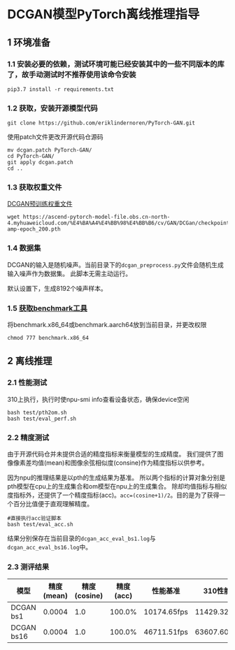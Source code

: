 # DCGAN模型PyTorch离线推理指导
## 1 环境准备
### 1.1 安装必要的依赖，测试环境可能已经安装其中的一些不同版本的库了，故手动测试时不推荐使用该命令安装  
```
pip3.7 install -r requirements.txt    
```
### 1.2 获取，安装开源模型代码
```
git clone https://github.com/eriklindernoren/PyTorch-GAN.git  
```
使用patch文件更改开源代码仓源码
```
mv dcgan.patch PyTorch-GAN/
cd PyTorch-GAN/
git apply dcgan.patch
cd ..
```
### 1.3 获取权重文件  
[DCGAN预训练权重文件](https://ascend-pytorch-model-file.obs.cn-north-4.myhuaweicloud.com/%E4%BA%A4%E4%BB%98%E4%BB%B6/cv/GAN/DCGan/checkpoint-amp-epoch_200.pth)
```
wget https://ascend-pytorch-model-file.obs.cn-north-4.myhuaweicloud.com/%E4%BA%A4%E4%BB%98%E4%BB%B6/cv/GAN/DCGan/checkpoint-amp-epoch_200.pth
```
### 1.4 数据集  
DCGAN的输入是随机噪声。当前目录下的`dcgan_preprocess.py`文件会随机生成输入噪声作为数据集。
此脚本无需主动运行。

默认设置下，生成8192个噪声样本。
### 1.5 [获取benchmark工具](https://support.huawei.com/enterprise/zh/ascend-computing/cann-pid-251168373/software/)  
将benchmark.x86_64或benchmark.aarch64放到当前目录，并更改权限
```
chmod 777 benchmark.x86_64
```
## 2 离线推理
### 2.1 性能测试
310上执行，执行时使npu-smi info查看设备状态，确保device空闲
```
bash test/pth2om.sh
bash test/eval_perf.sh
```
### 2.2 精度测试
由于开源代码仓并未提供合适的精度指标来衡量模型的生成精度。
我们提供了图像像素差均值(mean)和图像余弦相似度(consine)作为精度指标以供参考。

因为npu的推理结果是以pth的生成结果为基准。
所以两个指标的计算对象分别是pth模型在cpu上的生成集合和om模型在npu上的生成集合。
除却均值指标与相似度指标外，还提供了一个精度指标(acc)。`acc=(cosine+1)/2`。目的是为了获得一个百分比值便于直观理解精度。
```
#直接执行acc验证脚本
bash test/eval_acc.sh
```

结果分别保存在当前目录的`dcgan_acc_eval_bs1.log`与`dcgan_acc_eval_bs16.log`中。
### 2.3 测评结果
|模型|精度(mean)|精度(cosine)|精度(acc)|性能基准|310性能|
|----|----|----|----|----|----|
|DCGAN bs1|0.0004|1.0|100.0%|10174.65fps|11429.32fps|
|DCGAN bs16|0.0004|1.0|100.0%|46711.51fps|63607.60fps|

